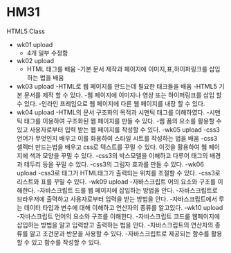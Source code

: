 # HM31
HTML5 Class 

- wk01 upload
  - 4개 일부 수정함
- wk02 upload
  - HTML 태그를 배움
  -기본 문서 제작과 페이지에 이미지,표,하이퍼링크를 삽입하는 법을 배움
- wk03 upload
  -HTML로 웹 페이지를 만드는데 필요한 태크들을 배움
  -HTML5 기본 문서를 제작 할 수 있다.
  -웹 페이지에 이미지나 영상 또는 하이퍼링크를 삽입 할 수 있다.
  -인라인 프레임으로 웹 페이지에 다른 웹 페이지를 내장 할 수 있다.
- wk04 upload
  -HTML의 문서 구조화의 목적과 시맨틱 태그를 이해하였다.
  -시맨틱 태그를 이용하여 구조화된 웹 페이지를 만들 수 있다.
  -웹 폼의 요소를 활용할 수 있고 사용자로부터 입력 받는 웹 페이지를 작성할 수 있다.
-wk05 upload
  -css3 언어가 무엇인지 배우고 이를 화용하여 스타일 시트를 작성하는 법을 배움
  -css3 셀렉터 만드는법을 배우고 css로 텍스트를 꾸밀 수 있다. 이것을 활용하여 웹 페이지에 색과 모양을 꾸밀 수 있다.
  -css3의 박스모델을 이해하고 다루어 태그의 배경과 테두리 등을 꾸밀 수 있다.
  -css3의 그림자 효과를 만들 수 있다.
-wk06 upload
  -css3로 태그가 HTML태그가 출력되는 위치를 조절할 수 있다.
  -css3로 리스트와 표를 꾸밀 수 있다.
-wk09 upload
  -자바스크립트 어의 요소와 구조를 이해한다.
  -자바스크립트 드를 웹 페이지에 삽입하는 방법을 안다.
  -자바스크립트로 브라우저에 출력하고 사용자로부터 입력을 받는 방법을 안다.
  -자바스크립트에서 루는 데이터 타입과 변수에 대해 이해하고 연산자의 종류를 알고있다.
-wk10 upload
  -자바스크립트 언어의 요소와 구조를 이해한다.
  -자바스크립트 코드룰 웹페이지에 삽입하는 방법을 알고 입력받고 출력하는 법을 안다.
  -자바스크립트의 연산자의 종류를 알고 조건문과 반문을 사용할 수 있다.
  -자바스크립트로 제공되는 함수를 활용할 수 있고 함수를 작성할 수 있다.
